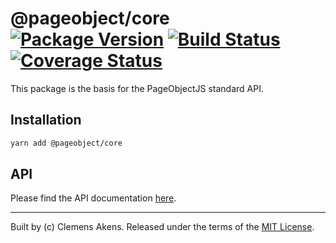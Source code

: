 # @pageobject/core [![Package Version][badge-npm-image]][badge-npm-link] [![Build Status][badge-travis-image]][badge-travis-link] [![Coverage Status][badge-coveralls-image]][badge-coveralls-link]

This package is the basis for the PageObjectJS standard API.

## Installation

```sh
yarn add @pageobject/core
```

## API

Please find the API documentation [here][repo-api-core].

---

Built by (c) Clemens Akens. Released under the terms of the [MIT License][repo-license].

[badge-coveralls-image]: https://coveralls.io/repos/github/clebert/pageobject/badge.svg?branch=master
[badge-coveralls-link]: https://coveralls.io/github/clebert/pageobject?branch=master
[badge-npm-image]: https://img.shields.io/npm/v/@pageobject/core.svg
[badge-npm-link]: https://yarnpkg.com/en/package/@pageobject/core
[badge-travis-image]: https://travis-ci.org/clebert/pageobject.svg?branch=master
[badge-travis-link]: https://travis-ci.org/clebert/pageobject
[repo-api-core]: https://pageobject.js.org/api/core/
[repo-license]: https://github.com/clebert/pageobject/blob/master/LICENSE
